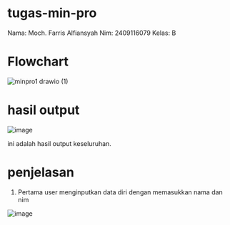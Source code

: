 # tugas-min-pro
Nama: Moch. Farris Alfiansyah Nim: 2409116079 Kelas: B

# Flowchart

![minpro1 drawio (1)](https://github.com/user-attachments/assets/b5514937-6f04-4db3-b72a-b55e09b918b9)

# hasil output 
![image](https://github.com/user-attachments/assets/08c29ce3-229b-4342-be88-ab14bd1f3721)


ini adalah hasil output keseluruhan.

# penjelasan
1. Pertama user menginputkan data diri dengan memasukkan nama dan nim

   
![image](https://github.com/user-attachments/assets/94e91393-c0f1-4960-b71b-a45e64a614ca)




